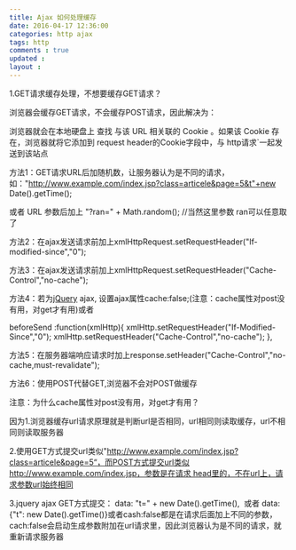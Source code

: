 ```yaml
---
title: Ajax 如何处理缓存 
date: 2016-04-17 12:36:00
categories: http ajax
tags: http
comments : true 
updated : 
layout : 
---
```


1.GET请求缓存处理，不想要缓存GET请求？

浏览器会缓存GET请求，不会缓存POST请求，因此解决为：

浏览器就会在本地硬盘上 查找 与该 URL 相关联的 Cookie 。如果该 Cookie 存在，浏览器就将它添加到 request header的Cookie字段中，与 http请求`一起发送到该站点

方法1：GET请求URL后加随机数，让服务器认为是不同的请求，如："http://www.example.com/index.jsp?class=articele&page=5&t"+new Date().getTime();

或者  URL 参数后加上 "?ran=" + Math.random(); //当然这里参数 ran可以任意取了

方法2：在ajax发送请求前加上xmlHttpRequest.setRequestHeader("If-modified-since","0");

方法3：在ajax发送请求前加上xmlHttpRequest.setRequestHeader("Cache-Control","no-cache");

方法4：若为[jQuery](http://lib.csdn.net/base/jquery) ajax, 设置ajax属性cache:false;(注意：cache属性对post没有用，对get才有用)或者

beforeSend :function(xmlHttp){ 
xmlHttp.setRequestHeader("If-Modified-Since","0"); 
xmlHttp.setRequestHeader("Cache-Control","no-cache");
},

方法5：在服务器端响应请求时加上response.setHeader("Cache-Control","no-cache,must-revalidate");

方法6：使用POST代替GET,浏览器不会对POST做缓存



注意：为什么cache属性对post没有用，对get才有用？

因为1.浏览器缓存url请求原理就是判断url是否相同，url相同则读取缓存，url不相同则读取服务器

2.使用GET方式提交url类似"http://www.example.com/index.jsp?class=articele&page=5“，而POST方式提交url类似http://www.example.com/index.jsp，参数是在请求 head里的，不在url上，请求参数url始终相同

3.jquery ajax GET方式提交： data: "t=" + new Date().getTime(),  或者 data:{"t": new Date().getTime()}或者cash:false都是在请求后面加上不同的参数，cach:false会启动生成参数附加在url请求里，因此浏览器认为是不同的请求，就重新请求服务器